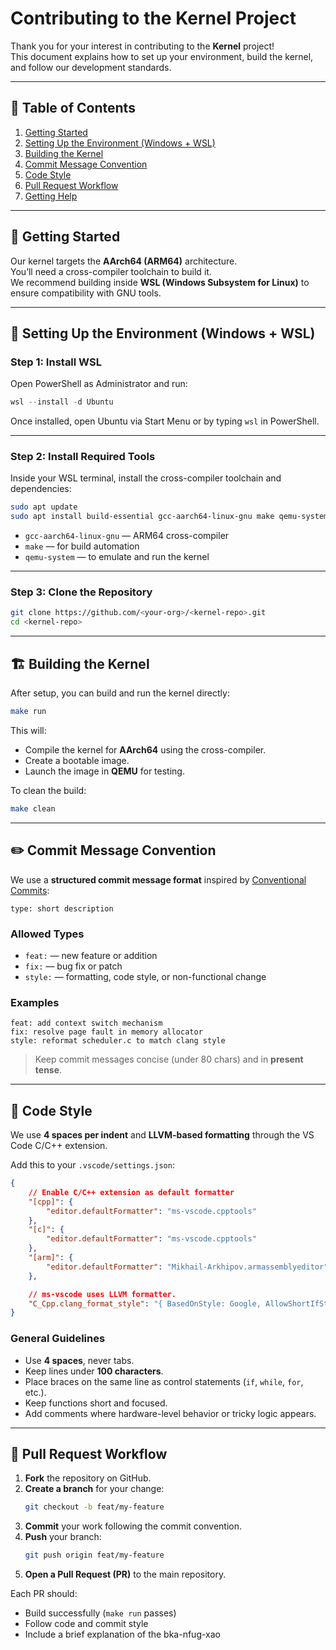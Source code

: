 # Contributing to the Kernel Project

Thank you for your interest in contributing to the **Kernel** project!  
This document explains how to set up your environment, build the kernel, and follow our development standards.

---

## 🧭 Table of Contents

1. [Getting Started](#getting-started)
2. [Setting Up the Environment (Windows + WSL)](#setting-up-the-environment-windows--wsl)
3. [Building the Kernel](#building-the-kernel)
4. [Commit Message Convention](#commit-message-convention)
5. [Code Style](#code-style)
6. [Pull Request Workflow](#pull-request-workflow)
7. [Getting Help](#getting-help)

---

## 🚀 Getting Started

Our kernel targets the **AArch64 (ARM64)** architecture.  
You’ll need a cross-compiler toolchain to build it.  
We recommend building inside **WSL (Windows Subsystem for Linux)** to ensure compatibility with GNU tools.

---

## 🧰 Setting Up the Environment (Windows + WSL)

### Step 1: Install WSL

Open PowerShell as Administrator and run:

```powershell
wsl --install -d Ubuntu
```

Once installed, open Ubuntu via Start Menu or by typing `wsl` in PowerShell.

---

### Step 2: Install Required Tools

Inside your WSL terminal, install the cross-compiler toolchain and dependencies:

```bash
sudo apt update
sudo apt install build-essential gcc-aarch64-linux-gnu make qemu-system
```

- `gcc-aarch64-linux-gnu` — ARM64 cross-compiler  
- `make` — for build automation  
- `qemu-system` — to emulate and run the kernel

---

### Step 3: Clone the Repository

```bash
git clone https://github.com/<your-org>/<kernel-repo>.git
cd <kernel-repo>
```

---

## 🏗️ Building the Kernel

After setup, you can build and run the kernel directly:

```bash
make run
```

This will:
- Compile the kernel for **AArch64** using the cross-compiler.  
- Create a bootable image.  
- Launch the image in **QEMU** for testing.

To clean the build:

```bash
make clean
```

---

## ✏️ Commit Message Convention

We use a **structured commit message format** inspired by [Conventional Commits](https://www.conventionalcommits.org/):

```
type: short description
```

### Allowed Types

- `feat:` — new feature or addition  
- `fix:` — bug fix or patch  
- `style:` — formatting, code style, or non-functional change  

### Examples

```
feat: add context switch mechanism
fix: resolve page fault in memory allocator
style: reformat scheduler.c to match clang style
```

> Keep commit messages concise (under 80 chars) and in **present tense**.

---

## 🧱 Code Style

We use **4 spaces per indent** and **LLVM-based formatting** through the VS Code C/C++ extension.

Add this to your `.vscode/settings.json`:

```json
{
    // Enable C/C++ extension as default formatter
    "[cpp]": {
        "editor.defaultFormatter": "ms-vscode.cpptools"
    },
    "[c]": {
        "editor.defaultFormatter": "ms-vscode.cpptools"
    },
    "[arm]": {
        "editor.defaultFormatter": "Mikhail-Arkhipov.armassemblyeditor"
    },

    // ms-vscode uses LLVM formatter.
    "C_Cpp.clang_format_style": "{ BasedOnStyle: Google, AllowShortIfStatementsOnASingleLine: Never, AllowShortLoopsOnASingleLine: false, BreakBeforeBraces: Attach, IndentWidth: 4, PointerAlignment: Left, UseTab: Never, ColumnLimit: 100 }"
}
```

### General Guidelines

- Use **4 spaces**, never tabs.  
- Keep lines under **100 characters**.  
- Place braces on the same line as control statements (`if`, `while`, `for`, etc.).  
- Keep functions short and focused.  
- Add comments where hardware-level behavior or tricky logic appears.

---

## 🔁 Pull Request Workflow

1. **Fork** the repository on GitHub.  
2. **Create a branch** for your change:
   ```bash
   git checkout -b feat/my-feature
   ```
3. **Commit** your work following the commit convention.  
4. **Push** your branch:
   ```bash
   git push origin feat/my-feature
   ```
5. **Open a Pull Request (PR)** to the main repository.

Each PR should:
- Build successfully (`make run` passes)  
- Follow code and commit style  
- Include a brief explanation of the
bka-nfug-xao